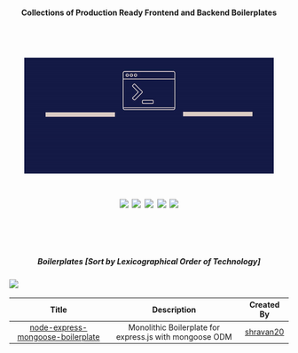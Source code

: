 <h4 align="center">Collections of Production Ready Frontend and Backend Boilerplates</h4>

<h1 align="center">
  <br>
  <a href="https://shravan20.github.io/production-ready-boilerplates/" target="_blank"><img src="assets/logo.gif" alt="logo" ></a>
  <p align="center">
  <image src="https://img.shields.io/badge/Maintained%3F-yes-green.svg"/>
  <image src="https://img.shields.io/website-up-down-green-red/http/monip.org.svg"/>
  <image src="https://img.shields.io/github/forks/shravan20/production-ready-boilerplates.svg"/>
  <image src="https://img.shields.io/github/stars/shravan20/production-ready-boilerplates.svg"/>
  <image src="https://img.shields.io/github/license/shravan20/production-ready-boilerplates.svg"/>
  </p>
</h1>

<br>
<br>

<h5 align="center"> Boilerplates [Sort by Lexicographical Order of Technology] </h5>

<image src="https://img.shields.io/badge/Node.js-43853D?style=for-the-badge&logo=node.js&logoColor=white"/>

| Title  | Description | Created By |
|:-:|:-:|:-:|
| [node-express-mongoose-boilerplate](./node-express-mongoose-boilerplate)  | Monolithic Boilerplate for express.js with mongoose ODM  |  [shravan20](https://github.com/shravan20)  |
